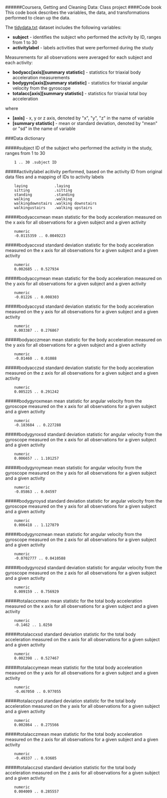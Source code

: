 ######Coursera, Getting and Cleaning Data: Class project
####Code book 
This code book describes the variables, the data, and transformations performed to clean up the data.

The [tidydata.txt](https://s3.amazonaws.com/coursera-uploads/user-716fd32e651d109067146440/972137/asst-3/582f29f0fa1511e39d691d043df393b4.txt) dataset includes the following variables:

- **subject** - identifies the subject who performed the activity by ID, ranges from 1 to 30 
- **activitylabel** - labels activities that were performed during the study

Measurements for all observations were averaged for each subject and each activity:

- **bodyacc[axis][summary statistic]** - statistics for triaxial body acceleration measurements 
- **bodygyro[axis][summary statistic]** - statistics for triaxial angular velocity from the gyroscope 
- **totalacc[axis][summary statistic]** - statistics for triaxial total boy acceleration 

where

- **[axis]** - x, y or z axis, denoted by "x", "y", "z" in the name of variable 
- **[summary statistic]** - mean or standard deviation, denoted by "mean" or "sd" in the name of variable

###Data dictionary

#####subject
  ID of the subject who performed the activity in the study, ranges from 1 to 30
```
    1 .. 30 .subject ID
```    
#####activitylabel
acitivity performed, based on the activity ID from original data files and a mapping of IDs to activity labels   
```
    laying            .laying
    sitting           .sitting
    standing          .standing
    walking           .walking
    walkingdownstairs .walking downstairs
    walkingustairs    .walking upstairs
```
#####bodyaccxmean
mean statistic for the body acceleration measured on the x axis for all observations for a given subject and a given activity
``` 
    numeric
    -0.0115359 .. 0.0049223
```
#####bodyaccxsd
standard deviation statistic for the body acceleration measured on the x axis for all observations for a given subject and a given activity
```
    numeric
    0.002685 .. 0.527934
```
#####bodyaccymean
mean statistic for the body acceleration measured on the y axis for all observations for a given subject and a given activity
```
    numeric
    -0.01226 .. 0.008303
```
#####bodyaccysd
standard deviation statistic for the body acceleration measured on the y axis for all observations for a given subject and a given activity
```
    numeric
    0.003387 .. 0.276867
```
#####bodyacczmean
mean statistic for the body acceleration measured on the y axis for all observations for a given subject and a given activity
```
    numeric
    -0.01460 .. 0.01088
```
#####bodyacczsd
standard deviation statistic for the body acceleration measured on the z axis for all observations for a given subject and a given activity
```
    numeric
    0.005225 .. 0.291242
```  
#####bodygyroxmean
  mean statistic for angular velocity from the gyroscope measured on the x axis for all observations for a given subject and a given activity
```
    numeric
    -0.183684 .. 0.227288
```    
#####bodygyroxsd
  standard deviation statistic for angular velocity from the gyroscope measured on the x axis for all observations for a given subject and a given activity
```
    numeric
    0.006657 .. 1.101257
```
#####bodygyroymean
  mean statistic for angular velocity from the gyroscope measured on the y axis for all observations for a given subject and a given activity
```
    numeric
    -0.05863 .. 0.04597
```
#####bodygyroysd
  standard deviation statistic for angular velocity from the gyroscope measured on the y axis for all observations for a given subject and a given activity
```
    numeric
    0.006418 .. 1.127879
```
#####bodygyrozmean
  mean statistic for angular velocity from the gyroscope measured on the z axis for all observations for a given subject and a given activity
```
    numeric
    -0.0702777 .. 0.0410588 
```
#####bodygyrozsd
  standard deviation statistic for angular velocity from the gyroscope measured on the z axis for all observations for a given subject and a given activity
```
    numeric
    0.009159 .. 0.756929
```
#####totalaccxmean
  mean statistic for the total body acceleration measured on the x axis for all observations for a given subject and a given activity
```
    numeric
    -0.1462 .. 1.0250
```
#####totalaccxsd
  standard deviation statistic for the total body acceleration measured on the x axis for all observations for a given subject and a given activity
```
    numeric
    0.002398 .. 0.527467
```
#####totalaccymean
  mean statistic for the total body acceleration measured on the y axis for all observations for a given subject and a given activity
```
    numeric
    -0.467050 .. 0.977055
```
#####totalaccysd
  standard deviation statistic for the total body acceleration measured on the y axis for all observations for a given subject and a given activity
```
    numeric
    0.002864 .. 0.275566
```
#####totalacczmean
  mean statistic for the total body acceleration measured on the z axis for all observations for a given subject and a given activity
```
    numeric
    -0.49337 .. 0.93605
```
#####totalacczsd
  standard deviation statistic for the total body acceleration measured on the z axis for all observations for a given subject and a given activity
```
    numeric
    0.004009 .. 0.285557
```